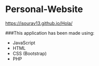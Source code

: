 # Personal-Website

https://isourav13.github.io/Hola/

###This application has been made using:

- JavaScript
- HTML
- CSS (Bootstrap)
- PHP
